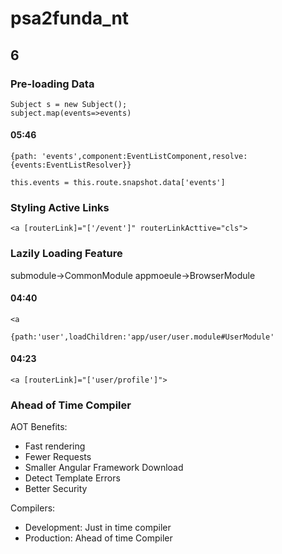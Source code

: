 # psa2funda_nt

## 6
### Pre-loading Data
```
Subject s = new Subject();
subject.map(events=>events)
```
#### 05:46
```
{path: 'events',component:EventListComponent,resolve:{events:EventListResolver}}
```

```
this.events = this.route.snapshot.data['events']
```

### Styling Active Links
```
<a [routerLink]="['/event']" routerLinkActtive="cls">
```

### Lazily Loading Feature
submodule->CommonModule
appmoeule->BrowserModule


#### 04:40
```
<a
```
```
{path:'user',loadChildren:'app/user/user.module#UserModule'
```

#### 04:23
```
<a [routerLink]="['user/profile']">
```

### Ahead of Time Compiler
AOT Benefits:
- Fast rendering
- Fewer Requests
- Smaller Angular Framework Download
- Detect Template Errors
- Better Security

Compilers:
- Development: Just in time compiler
- Production: Ahead of time Compiler

